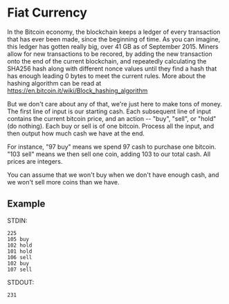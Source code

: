 # Fiat Currency

In the Bitcoin economy, the blockchain keeps a ledger of every transaction that has ever been made, since the beginning of time. As you can imagine, this ledger has gotten really big, over 41 GB as of September 2015. Miners allow for new transactions to be recored, by adding the new transaction onto the end of the current blockchain, and repeatedly calculating the SHA256 hash along with different nonce values until they find a hash that has enough leading 0 bytes to meet the current rules. More about the hashing algorithm can be read at https://en.bitcoin.it/wiki/Block_hashing_algorithm

But we don't care about any of that, we're just here to make tons of money. The first line of input is our starting cash. Each subsequent line of input contains the current bitcoin price, and an action -- "buy", "sell", or "hold" (do nothing). Each buy or sell is of one bitcoin. Process all the input, and then output how much cash we have at the end.

For instance, "97 buy" means we spend 97 cash to purchase one bitcoin. "103 sell" means we then sell one coin, adding 103 to our total cash. All prices are integers.

You can assume that we won't buy when we don't have enough cash, and we won't sell more coins than we have.

## Example

STDIN:

    225
    105 buy
    102 hold
    101 hold
    106 sell
    102 buy
    107 sell

STDOUT:

    231